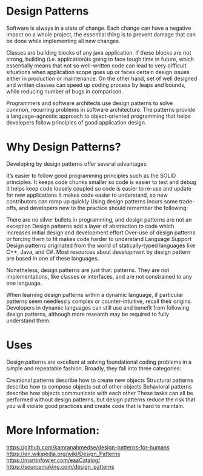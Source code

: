 # Design Patterns
Software is always in a state of change. Each change can have a negative impact on a whole project, the essential thing is to prevent damage that can be done while implementing all new changes. 

Classes are building blocks of any java application. If these blocks are not strong, building (i.e. application)is going to face tough time in future, which essentially means that not so well-written code can lead to very difficult situations when  application scope goes up or faces certain design issues either in production or maintenance. On the other hand, set of well designed and written classes can speed up coding process by leaps and bounds, while reducing number of bugs in comparison. 

Programmers and software architects use design patterns to solve common, recurring problems in software architecture. The patterns provide a language-agnostic approach to object-oriented programming that helps developers follow principles of good application design.

# Why Design Patterns?
Developing by design patterns offer several advantages:

It’s easier to follow good programming principles such as the SOLID principles.
It keeps code chunks smaller so code is easier to test and debug
It helps keep code loosely coupled so code is easier to re-use and update for new applications
It makes code easier to understand, so new contributors can ramp up quickly
Using design patterns incurs some trade-offs, and developers new to the practice should remember the following:

There are no silver bullets in programming, and design patterns are not an exception
Design patterns add a layer of abstraction to code which increases initial design and development effort
Over-use of design patterns or forcing them to fit makes code harder to understand
Language Support
Design patterns originated from the world of statically-typed languages like C++, Java, and C#. Most resources about development by design pattern are based in one of these languages.

Nonetheless, design patterns are just that: patterns. They are not implementations, like classes or interfaces, and are not constrained to any one language.

When learning design patterns within a dynamic language, if particular patterns seem needlessly complex or counter-intuitive, recall their origins. Developers in dynamic languages can still use and benefit from following design patterns, although more research may be required to fully understand them.

# Uses
Design patterns are excellent at solving foundational coding problems in a simple and repeatable fashion. Broadly, they fall into three categories:

Creational patterns describe how to create new objects
Structural patterns describe how to compose objects out of other objects
Behavioral patterns describe how objects communicate with each other
These tasks can all be performed without design patterns, but design patterns reduce the risk that you will violate good practices and create code that is hard to maintain.

# More Information:
https://github.com/kamranahmedse/design-patterns-for-humans
https://en.wikipedia.org/wiki/Design_Patterns
https://martinfowler.com/eaaCatalog/
https://sourcemaking.com/design_patterns
